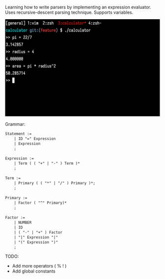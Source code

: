 Learning how to write parsers by implementing an expression evaluator.
Uses recursive-descent parsing technique.
Supports variables.

![image](https://github.com/KishorPokharel/calculator/blob/master/image.png?raw=true)

Grammar:
```
Statement :=
    | ID "=" Expression
    | Expression
    ;

Expression :=
    | Term ( ( "+" | "-" ) Term )*
    ;

Term := 
    | Primary ( ( "*" | "/" ) Primary )*;
    ;

Primary :=
    | Factor ( "^" Primary)*
    ;

Factor :=
    | NUMBER
    | ID
    | ( "-" | "+" ) Factor
    | "|" Expression "|"
    | "(" Expression ")"
    ;
```

TODO:
- Add more operators ( % ! )
- Add global constants
